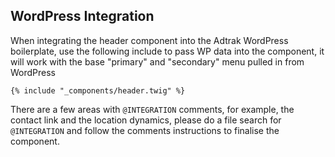 ## WordPress Integration

When integrating the header component into the Adtrak WordPress boilerplate, use the following include to pass WP data into the component, it will work with the base "primary" and "secondary" menu pulled in from WordPress

```
{% include "_components/header.twig" %}
```

There are a few areas with `@INTEGRATION` comments, for example, the contact link and the location dynamics, please do a file search for `@INTEGRATION` and follow the comments instructions to finalise the component.